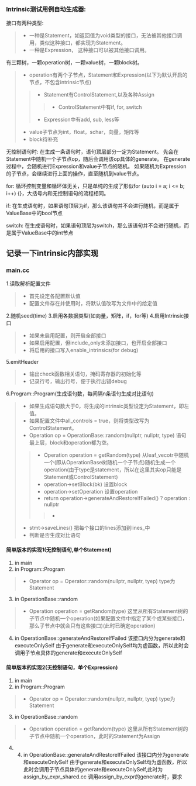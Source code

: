 ### Intrinsic测试用例自动生成器:
接口有两种类型:
> + 一种是Statement，如返回值为void类型的接口，无法被其他接口调用，类似这种接口，都实现为Statement。
> + 一种是Expression， 这种接口可以被其他接口调用。

有三颗树，一颗operation树，一颗value树，一颗block树。
> + operation有两个子节点，Statement和Expression(以下为默认开启的节点，不包含intrinsic节点)
>> + Statement有ControlStatement,以及各种Assign
>>> + ControlStatement中有if, for, switch
>> + Expression中有add, sub, less等
> + value子节点为int，float，schar，向量，矩阵等
> + block待补充

无控制语句时:
在生成一条语句时，语句顶层部分一定为Statement。
先会在Statement中随机一个子节点op，随后会调用该op具体的generate。
在generate过程中，会随机进行Expression和value子节点的随机。
如果随机为Expression的子节点，会继续进行上面的操作，直至随机到value节点。

for:
循环控制变量和循环体无关，只是单纯的生成了形似for (auto i = a; i <= b; i++) {}，大括号内和无控制语句的流程相同。

if:
在生成语句时，如果语句顶层为if，那么该语句并不会进行随机，而是属于ValueBase中的bool节点

switch:
在生成语句时，如果语句顶层为switch，那么该语句并不会进行随机，而是属于ValueBase中的int节点



## 记录一下intrinsic内部实现
### main.cc
1.读取解析配置文件
> + 首先设定各配置默认值
> + 配置文件存在并使用时，将默认值改写为文件中的给定值

2.随机seed(time)
3.启用各数据类型(如向量，矩阵，if，for等)
4.启用Intrinsic接口
> + 如果未启用配置，则开启全部接口
> + 如果启用配置，但include_only未添加接口，也开启全部接口
> + 将启用的接口写入enable_intrinsics(for debug)

5.emitHeader
> + 输出check函数相关语句，掩码寄存器的初始化等
> + 记录行号，输出行号，便于执行出错debug

6.Program::Program(生成语句数，每间隔n条语句生成对比语句)
> + 如果生成语句数大于0，将生成的intrinsic类型设定为Statement，即左值。
> + 如果配置文件中all_controls = true，则将类型改写为ControlStatement。
> + Operation op = OperationBase::random(nullptr, nullptr, type)
语句最上层，block和operation都为空。
>> + Operation operation = getRandom<OperationBase>(type)
从leaf_vecotr中随机一个(即从OperationBase树随机一个子节点)随机生成一个operation(由于type是statement，所以在这里其实op只能是Statement或ControlStatement)
>> + operation->setBlock(bk) 设置block
>> + operation->setOperation 设置operation
>> + return operation->generateAndRestoreIfFailed() ? operation : nullptr
>>> + 
> + stmt->saveLines() 把每个接口的lines添加到lines_中
> + 判断是否生成对比语句

#### 简单版本的实现1(无控制语句,单个Statement)
1. in main
2. in Program::Program
> + Operator op = Operator::random(nullptr, nullptr, tyep)
type为Statement
3. in OperationBase::random
> + Operation operation = getRandom<OperationBase>(type)
这里从所有Statement树的子节点中随机一个operation(如果配置文件中指定了某个或某些接口，那么子节点中就会只有这些接口)(此时已确定operation)
4. in OperationBase::generateAndRestoreIfFailed
该接口内分为generate和executeOnlySelf
由于generate和executeOnlySelf均为虚函数，所以此时会调用子节点具体的generate和executeOnlySelf

#### 简单版本的实现2(无控制语句，单个Expression)
1. in main
2. in Program::Program
> + Operator op = Operator::random(nullptr, nullptr, tyep)
type为Statement
3. in OperationBase::random
> + Operation operation = getRandom<OperationBase>(type)
这里从所有Statement树的子节点中随机一个operation，此时的Statement为Assign
4. 4. in OperationBase::generateAndRestoreIfFailed
该接口内分为generate和executeOnlySelf
由于generate和executeOnlySelf均为虚函数，所以此时会调用子节点具体的generate和executeOnlySelf,此时为assign_by_expr_shared.cc
调用assign_by_expr的generate时，要求